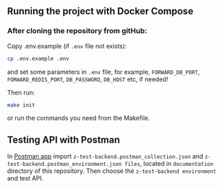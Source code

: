 ## Running the project with Docker Compose

### After cloning the repository from gitHub:

Copy .env.example (if `.env` file not exists):

```bash
cp .env.example .env
```

and set some parameters in `.env` file,
for example, `FORWARD_DB_PORT`, `FORWARD_REDIS_PORT`, `DB_PASSWORD`, `DB_HOST` etc,
if needed!

Then run:

```bash
make init
```

or run the commands you need from the Makefile.

## Testing API with Postman

In [Postman app](https://www.postman.com/downloads/) import `z-test-backend.postman_collection.json`
and `z-test-backend.postman_environment.json files`, located in `documentation` directory of this repository. Then
choose the `z-test-backend environment` and test API.
